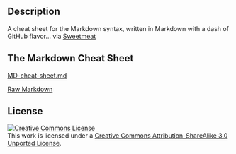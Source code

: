## Description
A cheat sheet for the Markdown syntax, written in Markdown with a dash of GitHub flavor...
via [Sweetmeat](http://sweetme.at/2013/08/05/markdown-cheat-sheet/)

## The Markdown Cheat Sheet
[MD-cheat-sheet.md](https://github.com/chrissimpkins/markdown-cheat-sheet/blob/master/MD-cheat-sheet.md)

[Raw Markdown](https://raw.github.com/chrissimpkins/markdown-cheat-sheet/master/MD-cheat-sheet.md)

## License
<a rel="license" href="http://creativecommons.org/licenses/by-sa/3.0/deed.en_US"><img alt="Creative Commons License" style="border-width:0" src="http://i.creativecommons.org/l/by-sa/3.0/88x31.png" /></a><br />This work is licensed under a <a rel="license" href="http://creativecommons.org/licenses/by-sa/3.0/deed.en_US">Creative Commons Attribution-ShareAlike 3.0 Unported License</a>.

